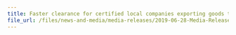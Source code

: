 ```yaml
---
title: Faster clearance for certified local companies exporting goods to New Zealand
file_url: /files/news-and-media/media-releases/2019-06-28-Media-Release.pdf
---
```

